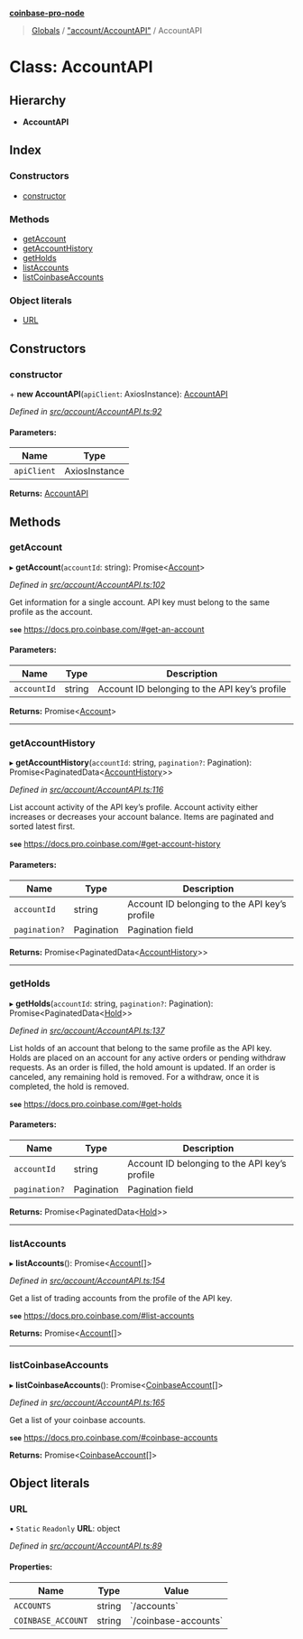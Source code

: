 **[coinbase-pro-node](../README.md)**

> [Globals](../globals.md) / ["account/AccountAPI"](../modules/_account_accountapi_.md) / AccountAPI

# Class: AccountAPI

## Hierarchy

- **AccountAPI**

## Index

### Constructors

- [constructor](_account_accountapi_.accountapi.md#constructor)

### Methods

- [getAccount](_account_accountapi_.accountapi.md#getaccount)
- [getAccountHistory](_account_accountapi_.accountapi.md#getaccounthistory)
- [getHolds](_account_accountapi_.accountapi.md#getholds)
- [listAccounts](_account_accountapi_.accountapi.md#listaccounts)
- [listCoinbaseAccounts](_account_accountapi_.accountapi.md#listcoinbaseaccounts)

### Object literals

- [URL](_account_accountapi_.accountapi.md#url)

## Constructors

### constructor

\+ **new AccountAPI**(`apiClient`: AxiosInstance): [AccountAPI](_account_accountapi_.accountapi.md)

_Defined in [src/account/AccountAPI.ts:92](https://github.com/bennycode/coinbase-pro-node/blob/a3ed45b/src/account/AccountAPI.ts#L92)_

#### Parameters:

| Name        | Type          |
| ----------- | ------------- |
| `apiClient` | AxiosInstance |

**Returns:** [AccountAPI](_account_accountapi_.accountapi.md)

## Methods

### getAccount

▸ **getAccount**(`accountId`: string): Promise<[Account](../interfaces/_account_accountapi_.account.md)\>

_Defined in [src/account/AccountAPI.ts:102](https://github.com/bennycode/coinbase-pro-node/blob/a3ed45b/src/account/AccountAPI.ts#L102)_

Get information for a single account. API key must belong to the same profile as the account.

**`see`** https://docs.pro.coinbase.com/#get-an-account

#### Parameters:

| Name        | Type   | Description                                   |
| ----------- | ------ | --------------------------------------------- |
| `accountId` | string | Account ID belonging to the API key’s profile |

**Returns:** Promise<[Account](../interfaces/_account_accountapi_.account.md)\>

---

### getAccountHistory

▸ **getAccountHistory**(`accountId`: string, `pagination?`: Pagination): Promise<PaginatedData<[AccountHistory](../interfaces/_account_accountapi_.accounthistory.md)\>\>

_Defined in [src/account/AccountAPI.ts:116](https://github.com/bennycode/coinbase-pro-node/blob/a3ed45b/src/account/AccountAPI.ts#L116)_

List account activity of the API key’s profile. Account activity either increases or decreases your account balance. Items are paginated and sorted latest first.

**`see`** https://docs.pro.coinbase.com/#get-account-history

#### Parameters:

| Name          | Type       | Description                                   |
| ------------- | ---------- | --------------------------------------------- |
| `accountId`   | string     | Account ID belonging to the API key’s profile |
| `pagination?` | Pagination | Pagination field                              |

**Returns:** Promise<PaginatedData<[AccountHistory](../interfaces/_account_accountapi_.accounthistory.md)\>\>

---

### getHolds

▸ **getHolds**(`accountId`: string, `pagination?`: Pagination): Promise<PaginatedData<[Hold](../interfaces/_account_accountapi_.hold.md)\>\>

_Defined in [src/account/AccountAPI.ts:137](https://github.com/bennycode/coinbase-pro-node/blob/a3ed45b/src/account/AccountAPI.ts#L137)_

List holds of an account that belong to the same profile as the API key. Holds are placed on an account for any active orders or pending withdraw requests. As an order is filled, the hold amount is updated. If an order is canceled, any remaining hold is removed. For a withdraw, once it is completed, the hold is removed.

**`see`** https://docs.pro.coinbase.com/#get-holds

#### Parameters:

| Name          | Type       | Description                                   |
| ------------- | ---------- | --------------------------------------------- |
| `accountId`   | string     | Account ID belonging to the API key’s profile |
| `pagination?` | Pagination | Pagination field                              |

**Returns:** Promise<PaginatedData<[Hold](../interfaces/_account_accountapi_.hold.md)\>\>

---

### listAccounts

▸ **listAccounts**(): Promise<[Account](../interfaces/_account_accountapi_.account.md)[]\>

_Defined in [src/account/AccountAPI.ts:154](https://github.com/bennycode/coinbase-pro-node/blob/a3ed45b/src/account/AccountAPI.ts#L154)_

Get a list of trading accounts from the profile of the API key.

**`see`** https://docs.pro.coinbase.com/#list-accounts

**Returns:** Promise<[Account](../interfaces/_account_accountapi_.account.md)[]\>

---

### listCoinbaseAccounts

▸ **listCoinbaseAccounts**(): Promise<[CoinbaseAccount](../interfaces/_account_accountapi_.coinbaseaccount.md)[]\>

_Defined in [src/account/AccountAPI.ts:165](https://github.com/bennycode/coinbase-pro-node/blob/a3ed45b/src/account/AccountAPI.ts#L165)_

Get a list of your coinbase accounts.

**`see`** https://docs.pro.coinbase.com/#coinbase-accounts

**Returns:** Promise<[CoinbaseAccount](../interfaces/_account_accountapi_.coinbaseaccount.md)[]\>

## Object literals

### URL

▪ `Static` `Readonly` **URL**: object

_Defined in [src/account/AccountAPI.ts:89](https://github.com/bennycode/coinbase-pro-node/blob/a3ed45b/src/account/AccountAPI.ts#L89)_

#### Properties:

| Name               | Type   | Value                  |
| ------------------ | ------ | ---------------------- |
| `ACCOUNTS`         | string | \`/accounts\`          |
| `COINBASE_ACCOUNT` | string | \`/coinbase-accounts\` |
